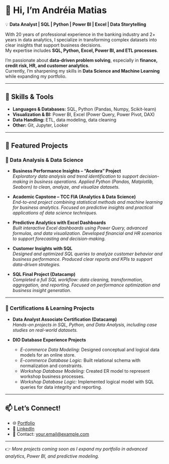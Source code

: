 # 👋 Hi, I’m Andréia Matias  

💡 **Data Analyst | SQL | Python | Power BI | Excel | Data Storytelling**  

With 20 years of professional experience in the banking industry and 2+ years in data analytics, I specialize in transforming complex datasets into clear insights that support business decisions.  
My expertise includes **SQL, Python, Excel, Power BI, and ETL processes**.  

I’m passionate about **data-driven problem solving**, especially in **finance, credit risk, HR, and customer analytics**.  
Currently, I’m sharpening my skills in **Data Science and Machine Learning** while expanding my portfolio.  

---

## 🔧 Skills & Tools  
- **Languages & Databases:** SQL, Python (Pandas, Numpy, Scikit-learn)  
- **Visualization & BI:** Power BI, Excel (Power Query, Power Pivot, DAX)  
- **Data Handling:** ETL, data modeling, data cleaning  
- **Other:** Git, Jupyter, Looker  

---

## 📂 Featured Projects  

### 🔹 Data Analysis & Data Science  
- **Business Performance Insights – “Acelera” Project**  
  *Exploratory data analysis and trend identification to support decision-making in business operations. Applied Python (Pandas, Matplotlib, Seaborn) to clean, analyze, and visualize datasets.*  

- **Academic Capstone – TCC FIA (Analytics & Data Science)**  
  *End-to-end project combining statistical methods and machine learning for business analytics. Focused on predictive insights and practical applications of data science techniques.*  

- **Predictive Analytics with Excel Dashboards**  
  *Built interactive Excel dashboards using Power Query, advanced formulas, and data visualization. Developed financial and HR scenarios to support forecasting and decision-making.*  

- **Customer Insights with SQL**  
  *Designed and optimized SQL queries to analyze customer behavior and business performance. Produced clear reports and KPIs to support data-driven strategies.*  

- **SQL Final Project (Datacamp)**  
  *Completed a full SQL workflow: data cleaning, transformation, aggregation, and reporting. Focused on performance optimization and business insight generation.*  

---

### 🔹 Certifications & Learning Projects  
- **Data Analyst Associate Certification (Datacamp)**  
  *Hands-on projects in SQL, Python, and Data Analysis, including case studies on real-world datasets.*  

- **DIO Database Experience Projects**  
  - *E-commerce Data Modeling:* Designed conceptual and logical data models for an online store.  
  - *E-commerce Database Logic:* Built relational schema with normalization and constraints.  
  - *Workshop Database Modeling:* Created ER model to represent workshop business processes.  
  - *Workshop Database Logic:* Implemented logical model with SQL queries for data integrity and reporting.  

---

## 📫 Let’s Connect!  
- 🌐 [Portfolio](https://andreiamatias.notion.site)  
- 💼 [LinkedIn](https://www.linkedin.com/in/andreiamatias)  
- 📧 Contact: your.email@example.com  

---

👉 *More projects coming soon as I expand my portfolio in advanced analytics, Power BI, and predictive modeling.*  
